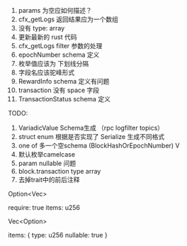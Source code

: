 1. params 为空应如何描述？
2. cfx_getLogs 返回结果应为一个数组
3. 没有 type: array
4. 更新最新的 rust 代码
5. cfx_getLogs filter 参数的处理
6. epochNumber schema 定义
7. 枚举值应该为 下划线分隔
8. 字段名应该驼峰形式
9. RewardInfo schema 定义有问题
10. transaction 没有 space 字段
11. TransactionStatus schema 定义

TODO:
1. VariadicValue Schema生成 （rpc logfilter topics）
2. struct enum 根据是否实现了 Serialize 生成不同格式
3. one of 多一个空schema (BlockHashOrEpochNumber) V
4. 默认枚举camelcase
5. param nullable 问题
6. block.transaction type array
7. 去掉trait中的前后注释

Option<Vec<U256>>

require: true
items: u256

Vec<Option<U256>>

items: {
    type: u256
    nullable: true
}
